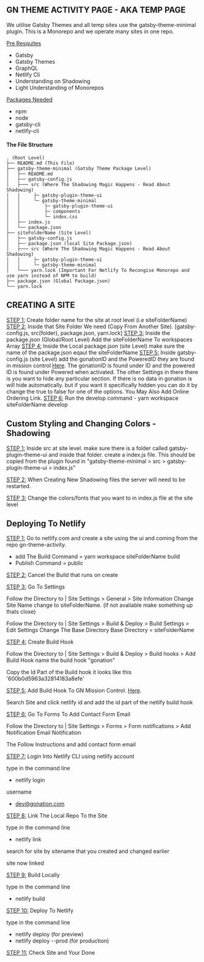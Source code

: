 ## GN THEME ACTIVITY PAGE - AKA TEMP PAGE

We utilise Gatsby Themes and all temp sites use the gatsby-theme-minimal plugin. This is a Monorepo and we operate many sites in one repo.

<ins>Pre Resquites</ins>

- Gatsby
- Gatsby Themes
- GraphQL
- Netlify Cli
- Understanding on Shadowing
- Light Understanding of Monorepos

<ins>Packages Needed</ins>

- npm
- node
- gatsby-cli
- netlify-cli

#### The File Structure

```
. (Root Level)
├── README.md (This File)
├── gatsby-theme-minimal (Gatsby Theme Package Level)
│   ├── README.md
│   ├── gatsby-config.js
│   ├─── src (Where The Shadowing Magic Happens - Read About Shadowing)
│   │     ├─ gatsby-plugin-theme-ui
│   │     └─ gatsby-theme-minimal
│   │         ├─ gatsby-plugin-theme-ui
│   │         ├─ components
│   │         └─ index.css
│   ├── index.js
│   └── package.json
├── siteFolderName (Site Level)
│   ├── gatsby-config.js
│   ├── package.json (local Site Package.json)
│   ├─── src (Where The Shadowing Magic Happens - Read About Shadowing)
│   │     ├─ gatsby-plugin-theme-ui
│   │     └─ gatsby-theme-minimal
│   └─── yarn.lock (Important For Netlify To Recongise Monorepo and use yarn instead of NPM to build)
├── package.json (Global Package.json)
└── yarn.lock
```

## CREATING A SITE

<ins>STEP 1:</ins> Create folder name for the site at root level (i.e siteFolderName)
<ins>STEP 2:</ins> Inside that Site Folder We need (Copy From Another Site). [gatsby-config.js, src(folder), package.json, yarn.lock]
<ins>STEP 3:</ins> Inside the package.json (Global/Root Level) Add the siteFolderName To workspaces Array
<ins>STEP 4:</ins> Inside the Local package.json (site Level) make sure the name of the package.json eqaul the siteFolderName
<ins>STEP 5:</ins> Inside gatsby-config.js (site Level) add the gonationID and the PoweredID they are found in mission control <a href="https://mission.control.gonation.com/#/login">Here<a>. The gonationID is found under ID and the powered ID is found under Powered when activated. The other Settings in there there is you want to hide any particular section. If there is no data in gonation is will hide automatically. but if you want it specifically hidden you can do it by change the true to false for one of the options. You May Also Add Online Ordering Link.
<ins>STEP 6:</ins> Run the develop command - yarn workspace siteFolderName develop

## Custom Styling and Changing Colors - Shadowing

<ins>STEP 1:</ins> Inside src at site level. make sure there is a folder called gatsby-plugin-theme-ui and inside that folder. create a index.js file. This should be copied from the plugin found in "gatsby-theme-minimal > src > gatsby-plugin-theme-ui > index.js"

<ins>STEP 2:</ins> When Creating New Shadowing files the server will need to be restarted.

<ins>STEP 3:</ins> Change the colors/fonts that you want to in index.js file at the site level

## Deploying To Netlify

<ins>STEP 1:</ins> Go to netlify.com and create a site using the ui and coming from the repo gn-theme-activity.

- add The Build Command = yarn workspace siteFolderName build
- Publish Command = public

<ins>STEP 2:</ins> Cancel the Build that runs on create

<ins>STEP 3:</ins> Go To Settings

Follow the Directory to | Site Settings > General > Site Information Change Site Name
change to siteFolderName. (if not avaliable make something up thats close)

Follow the Directory to | Site Settings > Build & Deploy > Build Settings > Edit Settings
Change The Base Directory
Base Directory = siteFolderName

<ins>STEP 4:</ins> Create Build Hook

Follow the Directory to | Site Settings > Build & Deploy > Build hooks > Add Build Hook
name the build hook "gonation"

Copy the Id Part of the Build hook it looks like this '600b0d5963a32814183a8efe'

<ins>STEP 5:</ins> Add Build Hook To GN Mission Control. <a href="https://mission.control.gonation.com/#/login">Here<a>.

Search Site and click netlify id and add the id part of the netlify build hook

<ins>STEP 6:</ins> Go To Forms To Add Contact Form Email

Follow the Directory to | Site Settings > Forms > Form notifications > Add Notification Email Notification

The Follow Instructions and add contact form email

<ins>STEP 7:</ins> Login Into Netlify CLI using netlify account

type in the command line

- netlify login

username

- dev@gonation.com

<ins>STEP 8:</ins> Link The Local Repo To the Site

type in the command line

- netlify link

search for site by sitename that you created and changed earlier

site now linked

<ins>STEP 9:</ins> Build Locally

type in the command line

- netlify build

<ins>STEP 10:</ins> Deploy To Netlify

type in the command line

- netlify deploy (for preview)
- netlify deploy --prod (for production)

<ins>STEP 11:</ins> Check Site and Your Done
